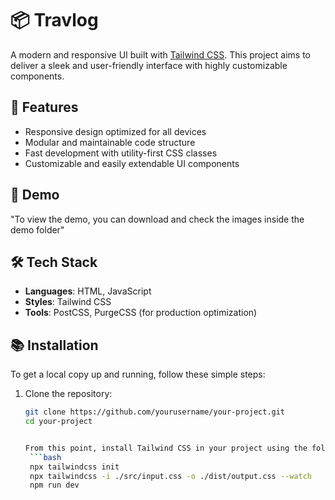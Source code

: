 # 📦 Travlog

A modern and responsive UI built with [Tailwind CSS](https://tailwindcss.com/). This project aims to deliver a sleek and user-friendly interface with highly customizable components.

## 🌟 Features

- Responsive design optimized for all devices
- Modular and maintainable code structure
- Fast development with utility-first CSS classes
- Customizable and easily extendable UI components

## 🚀 Demo

"To view the demo, you can download and check the images inside the demo folder"

## 🛠️ Tech Stack

- **Languages**: HTML, JavaScript
- **Styles**: Tailwind CSS
- **Tools**: PostCSS, PurgeCSS (for production optimization)

## 📚 Installation

To get a local copy up and running, follow these simple steps:

1. Clone the repository:
   ```bash
   git clone https://github.com/yourusername/your-project.git
   cd your-project
   

   From this point, install Tailwind CSS in your project using the following command:
    ```bash
    npx tailwindcss init
    npx tailwindcss -i ./src/input.css -o ./dist/output.css --watch
    npm run dev